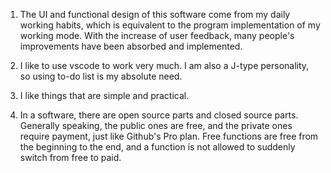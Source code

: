 1. The UI and functional design of this software come from my daily working habits, which is equivalent to the program implementation of my working mode. With the increase of user feedback, many people's improvements have been absorbed and implemented.

2. I like to use vscode to work very much. I am also a J-type personality, so using to-do list is my absolute need.

3. I like things that are simple and practical.

4. In a software, there are open source parts and closed source parts. Generally speaking, the public ones are free, and the private ones require payment, just like Github's Pro plan. Free functions are free from the beginning to the end, and a function is not allowed to suddenly switch from free to paid.
